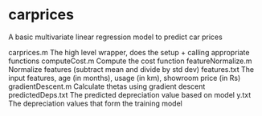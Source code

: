 # carprices
A basic multivariate linear regression model to predict car prices

carprices.m           The high level wrapper, does the setup + calling appropriate functions
computeCost.m         Compute the cost function
featureNormalize.m    Normalize features (subtract mean and divide by std dev)
features.txt          The input features, age (in months), usage (in km), showroom price (in Rs)
gradientDescent.m     Calculate thetas using gradient descent
predictedDeps.txt     The predicted depreciation value based on model
y.txt                 The depreciation values that form the training model
